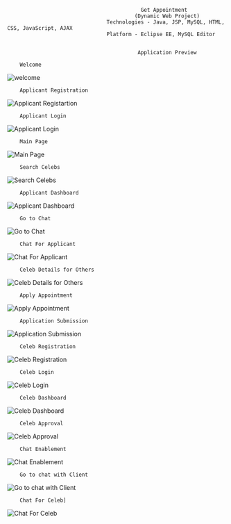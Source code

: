                                                Get Appointment
                                             (Dynamic Web Project)
                                    Technologies - Java, JSP, MySQL, HTML, CSS, JavaScript, AJAX
                                    Platform - Eclipse EE, MySQL Editor
                                    
                                    
                                              Application Preview
                                              
        Welcome
![welcome](https://user-images.githubusercontent.com/42128695/82127767-be034380-97d3-11ea-8563-b2e9684989c7.png)


        Applicant Registration
![Applicant Registartion](https://user-images.githubusercontent.com/42128695/82127843-3538d780-97d4-11ea-8065-3cd41afd7a86.png)

        Applicant Login
![Applicant Login](https://user-images.githubusercontent.com/42128695/82127847-38cc5e80-97d4-11ea-84c7-23f5e4a1c0d7.png)

        Main Page
![Main Page](https://user-images.githubusercontent.com/42128695/82127807-0ae71a00-97d4-11ea-9b2e-2ba4c1b0ce4b.png)

        Search Celebs
![Search Celebs](https://user-images.githubusercontent.com/42128695/82127805-06226600-97d4-11ea-9375-f8e22571db10.png)

        Applicant Dashboard
![Applicant Dashboard](https://user-images.githubusercontent.com/42128695/82127961-dd4ea080-97d4-11ea-9167-8b0f73ccc5d4.png)

        Go to Chat
![Go to Chat](https://user-images.githubusercontent.com/42128695/82127811-11759180-97d4-11ea-835c-9ad72546ae45.png)

        Chat For Applicant
![Chat For Applicant](https://user-images.githubusercontent.com/42128695/82127820-1df9ea00-97d4-11ea-9c7d-2f0531701da0.png)

        Celeb Details for Others
![Celeb Details for Others](https://user-images.githubusercontent.com/42128695/82127832-28b47f00-97d4-11ea-92bd-511c18c1e008.png)

        Apply Appointment
![Apply Appointment](https://user-images.githubusercontent.com/42128695/82127840-2f42f680-97d4-11ea-9e31-e01d4b582f18.png)

        Application Submission
![Application Submission](https://user-images.githubusercontent.com/42128695/82127842-32d67d80-97d4-11ea-9904-705af7b242c5.png)


        Celeb Registration
![Celeb Registration](https://user-images.githubusercontent.com/42128695/82127825-23efcb00-97d4-11ea-96c6-1883aff3682b.png)

        Celeb Login
![Celeb Login](https://user-images.githubusercontent.com/42128695/82127830-26522500-97d4-11ea-9691-76e97a69b7ef.png)

        Celeb Dashboard
![Celeb Dashboard](https://user-images.githubusercontent.com/42128695/82127835-2b16d900-97d4-11ea-9c08-649c9246ed03.png)

        Celeb Approval
![Celeb Approval](https://user-images.githubusercontent.com/42128695/82127837-2d793300-97d4-11ea-932b-c8940708b8ab.png)

        Chat Enablement
![Chat Enablement](https://user-images.githubusercontent.com/42128695/82127822-218d7100-97d4-11ea-8ac8-bc6af600cdd0.png)

        Go to chat with Client
![Go to chat with Client](https://user-images.githubusercontent.com/42128695/82127808-0de20a80-97d4-11ea-917b-fbde4b880111.png)

        Chat For Celeb]
![Chat For Celeb](https://user-images.githubusercontent.com/42128695/82127816-1afef980-97d4-11ea-9396-0162358fa2cb.png)
